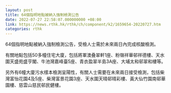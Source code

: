 ```yaml
---
layout: post
title: 64個指明地點被納入強制檢測公告
date: 2022-07-27 22:58:07.000000000 +08:00
link: https://news.rthk.hk/rthk/ch/component/k2/1659654-20220727.htm
categories: rthk
---
```


64個指明地點被納入強制檢測公告，受檢人士需於未來兩日內完成核酸檢測。

有關地點包括50多幢住宅大廈，包括將軍澳叠翠軒1座、粉嶺祥華邨祥德樓、天水圍天盛苑盛亨閣、牛池灣嘉峰臺5座、青衣盈翠半島3A座、大埔太和邨翠和樓等。

另外有6幢大廈污水樣本檢測呈陽性，有關人士需要在未來兩日接受檢測，包括柴灣富怡花園4及5座、柴灣富景花園3座、天水圍天晴邨晴彩樓、黃大仙竹園南邨華園樓、慈雲山慈民邨民健樓。
